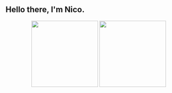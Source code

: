  ## Hello there, I'm Nico.
<div align="center">
 <img height="180em" src="https://github-readme-stats.vercel.app/api?username=jesternook&show_icons=true&theme=darcula&include_all_commits=true&count_private=true"/>
 <img height="180em" src="https://github-readme-stats.vercel.app/api/top-langs/?username=jesternook&layout=compact&card_width=180em&theme=darcula"/>
</div>
 
 
